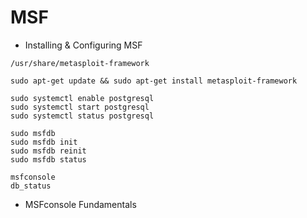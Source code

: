 # MSF

- Installing & Configuring MSF
```
/usr/share/metasploit-framework

sudo apt-get update && sudo apt-get install metasploit-framework

sudo systemctl enable postgresql
sudo systemctl start postgresql
sudo systemctl status postgresql

sudo msfdb
sudo msfdb init
sudo msfdb reinit
sudo msfdb status

msfconsole
db_status
```

- MSFconsole Fundamentals
```

```
